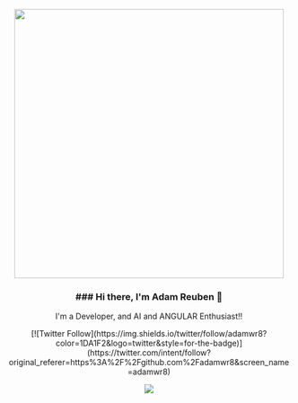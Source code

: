 <p align="center">
  <a>
    <img width="480" src="https://github.githubassets.com/images/modules/notifications/inbox-zero-dark.svg">
  </a>
</p>

<h3 align="center">### Hi there, I'm Adam Reuben 👋</h3>
<p align="center">I'm a  Developer, and AI and ANGULAR Enthusiast!!</p>
<p align="center">
  [![Twitter Follow](https://img.shields.io/twitter/follow/adamwr8?color=1DA1F2&logo=twitter&style=for-the-badge)](https://twitter.com/intent/follow?original_referer=https%3A%2F%2Fgithub.com%2Fadamwr8&screen_name=adamwr8)
</p>

<div align="center">

[![](https://camo.githubusercontent.com/8009517c47b4c326b3dee6962acf876d71b4799bf196c24eb91999b5b5316223/68747470733a2f2f70726f66696c652d636f756e7465722e676c697463682e6d652f687375616e78797a2f636f756e742e737667)]()

</div>


<!-- ### Hi there, I'm Adam Reuben 👋




## I'm a  Developer, and AI and ANGULAR Enthusiast!!

- 🌱 I’m currently learning everything 🤣. TRY ME
- 🥅 2022 Goals: Contribute more to Open Source projects

## About me
- I love writing code and talking about angular
- I love working with Typescript
- I love swimming
- I love taking photographs
- I love Cooking
- And I love Running

### Check With Me:

<!-- [<img align="left" alt="codeSTACKr.com" width="22px" src="https://raw.githubusercontent.com/iconic/open-iconic/master/svg/globe.svg" />][website] -->
<!-- [<img align="left" alt="adamwr8 | Twitter" width="22px" src="https://cdn.jsdelivr.net/npm/simple-icons@v3/icons/twitter.svg" />][twitter]
[<img align="left" alt="codeSTACKr | LinkedIn" width="22px" src="https://cdn.jsdelivr.net/npm/simple-icons@v3/icons/linkedin.svg" />][linkedin] -->
<!-- [<img align="left" alt="codeSTACKr | Instagram" width="22px" src="https://cdn.jsdelivr.net/npm/simple-icons@v3/icons/instagram.svg" />][instagram] -->

<!-- <br /> -->

<!-- [twitter]: https://twitter.com/adamwr8
[linkedin]: https://linkedin.com/in/adamwreuben -->
<!--  -->
